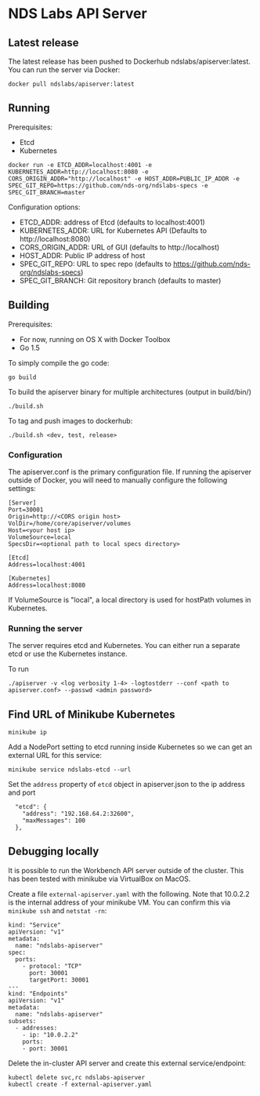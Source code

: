 
# NDS Labs API Server

## Latest release
The latest release has been pushed to Dockerhub ndslabs/apiserver:latest. You can run the server via Docker:

```
docker pull ndslabs/apiserver:latest
```

## Running

Prerequisites:
* Etcd
* Kubernetes

```
docker run -e ETCD_ADDR=localhost:4001 -e KUBERNETES_ADDR=http://localhost:8080 -e CORS_ORIGIN_ADDR="http://localhost" -e HOST_ADDR=PUBLIC_IP_ADDR -e SPEC_GIT_REPO=https://github.com/nds-org/ndslabs-specs -e SPEC_GIT_BRANCH=master
```

Configuration options:
* ETCD_ADDR: address of Etcd (defaults to localhost:4001)
* KUBERNETES_ADDR: URL for Kubernetes API (Defaults to http://localhost:8080)
* CORS_ORIGIN_ADDR: URL of GUI (defaults to http://localhost)
* HOST_ADDR: Public IP address of host
* SPEC_GIT_REPO: URL to spec repo (defaults to https://github.com/nds-org/ndslabs-specs)
* SPEC_GIT_BRANCH: Git repository branch (defaults to master)

## Building 

Prerequisites:
* For now, running on OS X with Docker Toolbox
* Go 1.5

To simply compile the go code:
```
go build
```

To build the apiserver binary for multiple architectures (output in build/bin/)
```
./build.sh
```

To tag and push images to dockerhub:
```
./build.sh <dev, test, release>
```

### Configuration

The apiserver.conf is the primary configuration file. If running the apiserver outside of Docker, you will need to manually configure the following settings:

```
[Server]
Port=30001
Origin=http://<CORS origin host>
VolDir=/home/core/apiserver/volumes
Host=<your host ip>
VolumeSource=local
SpecsDir=<optional path to local specs directory>

[Etcd]
Address=localhost:4001

[Kubernetes]
Address=localhost:8080

```

If VolumeSource is "local", a local directory is used for hostPath volumes in Kubernetes. 


### Running the server

The server requires etcd and Kubernetes. You can either run a separate etcd or use the Kubernetes instance.

To run
```
./apiserver -v <log verbosity 1-4> -logtostderr --conf <path to apiserver.conf> --passwd <admin password>
```

## Find URL of Minikube Kubernetes
`minikube ip`

Add a NodePort setting to etcd running inside Kubernetes so we can get an external URL for this service:

`minikube service ndslabs-etcd --url`

Set the `address` property of `etcd` object in apiserver.json to the ip address and port
```
  "etcd": {
    "address": "192.168.64.2:32600",
    "maxMessages": 100
  },
```

## Debugging locally

It is possible to run the Workbench API server outside of the cluster. This has been tested with minikube via VirtualBox on MacOS.

Create a file `external-apiserver.yaml` with the following. Note that 10.0.2.2 is the internal address of your minikube VM. You can confirm this via `minikube ssh` and `netstat -rn`:
```
kind: "Service"
apiVersion: "v1"
metadata:
  name: "ndslabs-apiserver"
spec:
  ports:
    - protocol: "TCP"
      port: 30001
      targetPort: 30001
---
kind: "Endpoints"
apiVersion: "v1"
metadata:
  name: "ndslabs-apiserver"
subsets:
  - addresses:
    - ip: "10.0.2.2"
    ports:
    - port: 30001
```

Delete the in-cluster API server and create this external service/endpoint:
```
kubectl delete svc,rc ndslabs-apiserver
kubectl create -f external-apiserver.yaml
```

